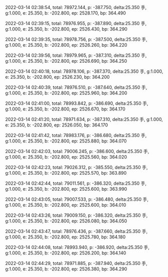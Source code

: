 2022-03-14 02:38:54, total: 78972.144, p: -387.750, delta:25.350 手, g:1.000, e: 25.350, b: -202.800, ep: 2528.170, bp: 364.490

2022-03-14 02:39:15, total: 78976.955, p: -387.890, delta:25.350 手, g:1.000, e: 25.350, b: -202.800, ep: 2526.430, bp: 364.290

2022-03-14 02:39:35, total: 78978.756, p: -387.500, delta:25.350 手, g:1.000, e: 25.350, b: -202.800, ep: 2526.260, bp: 364.220

2022-03-14 02:39:56, total: 78979.965, p: -387.310, delta:25.350 手, g:1.000, e: 25.350, b: -202.800, ep: 2526.690, bp: 364.250

2022-03-14 02:40:18, total: 78978.106, p: -387.370, delta:25.350 手, g:1.000, e: 25.350, b: -202.800, ep: 2526.230, bp: 364.200

2022-03-14 02:40:39, total: 78976.510, p: -387.640, delta:25.350 手, g:1.000, e: 25.350, b: -202.800, ep: 2525.960, bp: 364.200

2022-03-14 02:41:00, total: 78993.842, p: -386.690, delta:25.350 手, g:1.000, e: 25.350, b: -202.800, ep: 2526.670, bp: 364.170

2022-03-14 02:41:20, total: 78971.634, p: -387.310, delta:25.350 手, g:1.000, e: 25.350, b: -202.800, ep: 2526.050, bp: 364.170

2022-03-14 02:41:42, total: 78983.176, p: -386.680, delta:25.350 手, g:1.000, e: 25.350, b: -202.800, ep: 2525.880, bp: 364.070

2022-03-14 02:42:03, total: 79006.245, p: -386.600, delta:25.350 手, g:1.000, e: 25.350, b: -202.800, ep: 2525.560, bp: 364.020

2022-03-14 02:42:23, total: 79026.312, p: -385.550, delta:25.350 手, g:1.000, e: 25.350, b: -202.800, ep: 2525.570, bp: 363.890

2022-03-14 02:42:44, total: 79011.561, p: -386.320, delta:25.350 手, g:1.000, e: 25.350, b: -202.800, ep: 2525.600, bp: 363.990

2022-03-14 02:43:05, total: 79007.533, p: -386.480, delta:25.350 手, g:1.000, e: 25.350, b: -202.800, ep: 2525.600, bp: 364.010

2022-03-14 02:43:26, total: 79009.150, p: -386.320, delta:25.350 手, g:1.000, e: 25.350, b: -202.800, ep: 2526.080, bp: 364.050

2022-03-14 02:43:47, total: 78976.436, p: -387.660, delta:25.350 手, g:1.000, e: 25.350, b: -202.800, ep: 2525.780, bp: 364.180

2022-03-14 02:44:08, total: 78993.940, p: -386.920, delta:25.350 手, g:1.000, e: 25.350, b: -202.800, ep: 2526.200, bp: 364.140

2022-03-14 02:44:29, total: 78971.885, p: -387.940, delta:25.350 手, g:1.000, e: 25.350, b: -202.800, ep: 2526.380, bp: 364.290